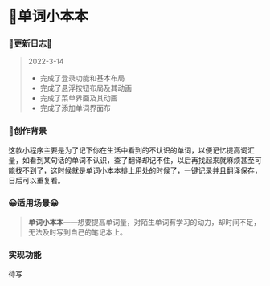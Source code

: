 # 📘单词小本本

### 💌更新日志💌

> 2022-3-14 
>
> - 完成了登录功能和基本布局
> - 完成了悬浮按钮布局及其动画
> - 完成了菜单界面及其动画
> - 完成了添加单词界面布

### 📌创作背景

这款小程序主要是为了记下你在生活中看到的不认识的单词，以便记忆提高词汇量，如看到某句话的单词不认识，查了翻译却记不住，以后再找起来就麻烦甚至可能找不到了，这时候就是单词小本本排上用处的时候了，一键记录并且翻译保存，日后可以重复看。

### 😀适用场景😀

> **单词小本本**——想要提高单词量，对陌生单词有学习的动力，却时间不足，无法及时写到自己的笔记本上。

### 实现功能

待写
